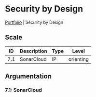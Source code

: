 # Security by Design

[Portfolio](./info_portfolio.md) | Security by Design

[Uitleg leeruitkomst]: #

## Scale

| ID | Description | Type | Level |
|---|---|---|---|
| 7.1 | SonarCloud | IP | orienting |

## Argumentation

### 7.1: SonarCloud

